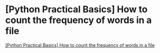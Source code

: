 # [Python Practical Basics] How to count the frequency of words in a file
[[Python Practical Basics] How to count the frequency of words in a file](https://aiwithcloud.com/2022/09/15/python_practical_basics_how_to_count_the_frequency_of_words_in_a_file/)